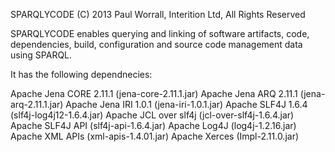 SPARQLYCODE (C) 2013 Paul Worrall, Interition Ltd, All Rights Reserved

SPARQLYCODE enables querying and linking of software artifacts, code, dependencies, build, configuration and source code management data using SPARQL.

It has the following dependnecies:

Apache Jena CORE 2.11.1	(jena-core-2.11.1.jar)
Apache Jena ARQ 2.11.1	(jena-arq-2.11.1.jar)
Apache Jena IRI 1.0.1	(jena-iri-1.0.1.jar)
Apache SLF4J 1.6.4		(slf4j-log4j12-1.6.4.jar)
Apache JCL over slf4j	(jcl-over-slf4j-1.6.4.jar)
Apache SLF4J API		(slf4j-api-1.6.4.jar)
Apache Log4J			(log4j-1.2.16.jar)
Apache XML APIs			(xml-apis-1.4.01.jar)
Apache Xerces			(Impl-2.11.0.jar)


